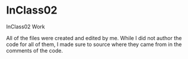 # InClass02
InClass02 Work

All of the files were created and edited by me. While I did not author the code for all of them, I made sure to source
where they came from in the comments of the code.
